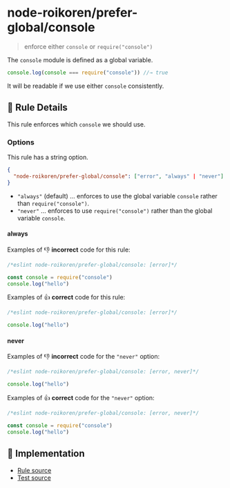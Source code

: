 # node-roikoren/prefer-global/console
> enforce either `console` or `require("console")`

The `console` module is defined as a global variable.

```js
console.log(console === require("console")) //→ true
```

It will be readable if we use either `console` consistently.

## 📖 Rule Details

This rule enforces which `console` we should use.

### Options

This rule has a string option.

```json
{
  "node-roikoren/prefer-global/console": ["error", "always" | "never"]
}
```

- `"always"` (default) ... enforces to use the global variable `console` rather than `require("console")`.
- `"never"` ... enforces to use `require("console")` rather than the global variable `console`.

#### always

Examples of :-1: **incorrect** code for this rule:

```js
/*eslint node-roikoren/prefer-global/console: [error]*/

const console = require("console")
console.log("hello")
```

Examples of :+1: **correct** code for this rule:

```js
/*eslint node-roikoren/prefer-global/console: [error]*/

console.log("hello")
```

#### never

Examples of :-1: **incorrect** code for the `"never"` option:

```js
/*eslint node-roikoren/prefer-global/console: [error, never]*/

console.log("hello")
```

Examples of :+1: **correct** code for the `"never"` option:

```js
/*eslint node-roikoren/prefer-global/console: [error, never]*/

const console = require("console")
console.log("hello")
```

## 🔎 Implementation

- [Rule source](https://github.com/roikoren755/eslint-plugin-node/blob/v1.0.0/src/rules/prefer-global/console.ts)
- [Test source](https://github.com/roikoren755/eslint-plugin-node/blob/v1.0.0/tests/src/rules/prefer-global/console.ts)
